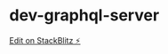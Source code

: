 # dev-graphql-server

[Edit on StackBlitz ⚡️](https://stackblitz.com/edit/stackblitz-starters-p4k5uj)